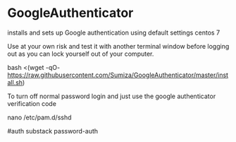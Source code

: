 # GoogleAuthenticator
installs and sets up Google authentication using default settings centos 7

Use at your own risk and test it with another terminal window before logging out as you can lock yourself out of your computer.

bash <(wget -qO- https://raw.githubusercontent.com/Sumiza/GoogleAuthenticator/master/install.sh)

To turn off normal password login and just use the google authenticator verification code

nano /etc/pam.d/sshd

#auth       substack     password-auth
